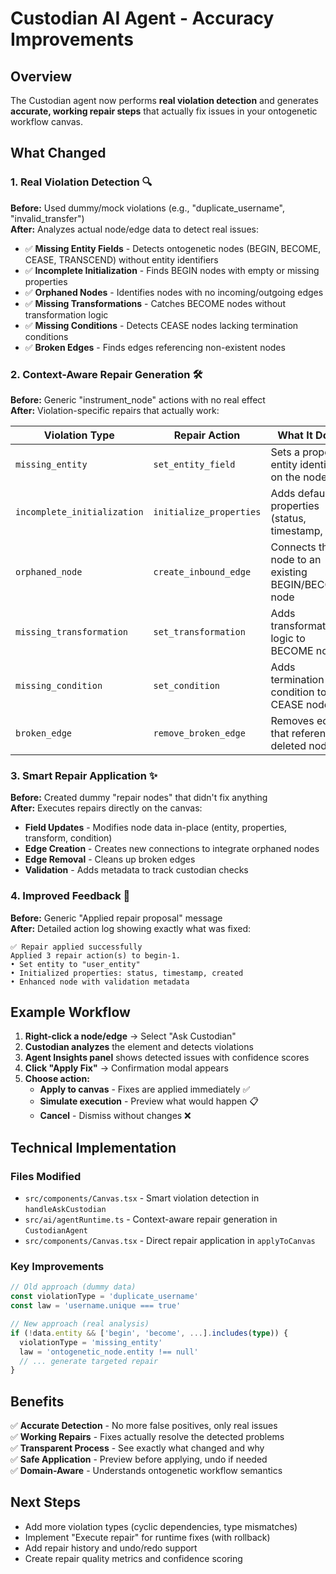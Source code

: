 # Custodian AI Agent - Accuracy Improvements

## Overview
The Custodian agent now performs **real violation detection** and generates **accurate, working repair steps** that actually fix issues in your ontogenetic workflow canvas.

## What Changed

### 1. Real Violation Detection 🔍
**Before:** Used dummy/mock violations (e.g., "duplicate_username", "invalid_transfer")  
**After:** Analyzes actual node/edge data to detect real issues:

- ✅ **Missing Entity Fields** - Detects ontogenetic nodes (BEGIN, BECOME, CEASE, TRANSCEND) without entity identifiers
- ✅ **Incomplete Initialization** - Finds BEGIN nodes with empty or missing properties
- ✅ **Orphaned Nodes** - Identifies nodes with no incoming/outgoing edges
- ✅ **Missing Transformations** - Catches BECOME nodes without transformation logic
- ✅ **Missing Conditions** - Detects CEASE nodes lacking termination conditions
- ✅ **Broken Edges** - Finds edges referencing non-existent nodes

### 2. Context-Aware Repair Generation 🛠️
**Before:** Generic "instrument_node" actions with no real effect  
**After:** Violation-specific repairs that actually work:

| Violation Type | Repair Action | What It Does |
|----------------|---------------|--------------|
| `missing_entity` | `set_entity_field` | Sets a proper entity identifier on the node |
| `incomplete_initialization` | `initialize_properties` | Adds default properties (status, timestamp, etc.) |
| `orphaned_node` | `create_inbound_edge` | Connects the node to an existing BEGIN/BECOME node |
| `missing_transformation` | `set_transformation` | Adds transformation logic to BECOME nodes |
| `missing_condition` | `set_condition` | Adds termination condition to CEASE nodes |
| `broken_edge` | `remove_broken_edge` | Removes edges that reference deleted nodes |

### 3. Smart Repair Application ✨
**Before:** Created dummy "repair nodes" that didn't fix anything  
**After:** Executes repairs directly on the canvas:

- **Field Updates** - Modifies node data in-place (entity, properties, transform, condition)
- **Edge Creation** - Creates new connections to integrate orphaned nodes
- **Edge Removal** - Cleans up broken edges
- **Validation** - Adds metadata to track custodian checks

### 4. Improved Feedback 💬
**Before:** Generic "Applied repair proposal" message  
**After:** Detailed action log showing exactly what was fixed:

```
✅ Repair applied successfully
Applied 3 repair action(s) to begin-1.
• Set entity to "user_entity"
• Initialized properties: status, timestamp, created
• Enhanced node with validation metadata
```

## Example Workflow

1. **Right-click a node/edge** → Select "Ask Custodian"
2. **Custodian analyzes** the element and detects violations
3. **Agent Insights panel** shows detected issues with confidence scores
4. **Click "Apply Fix"** → Confirmation modal appears
5. **Choose action:**
   - **Apply to canvas** - Fixes are applied immediately ✅
   - **Simulate execution** - Preview what would happen 📋
   - **Cancel** - Dismiss without changes ❌

## Technical Implementation

### Files Modified
- `src/components/Canvas.tsx` - Smart violation detection in `handleAskCustodian`
- `src/ai/agentRuntime.ts` - Context-aware repair generation in `CustodianAgent`
- `src/components/Canvas.tsx` - Direct repair application in `applyToCanvas`

### Key Improvements
```typescript
// Old approach (dummy data)
const violationType = 'duplicate_username'
const law = 'username.unique === true'

// New approach (real analysis)
if (!data.entity && ['begin', 'become', ...].includes(type)) {
  violationType = 'missing_entity'
  law = 'ontogenetic_node.entity !== null'
  // ... generate targeted repair
}
```

## Benefits

✅ **Accurate Detection** - No more false positives, only real issues  
✅ **Working Repairs** - Fixes actually resolve the detected problems  
✅ **Transparent Process** - See exactly what changed and why  
✅ **Safe Application** - Preview before applying, undo if needed  
✅ **Domain-Aware** - Understands ontogenetic workflow semantics  

## Next Steps

- Add more violation types (cyclic dependencies, type mismatches)
- Implement "Execute repair" for runtime fixes (with rollback)
- Add repair history and undo/redo support
- Create repair quality metrics and confidence scoring
